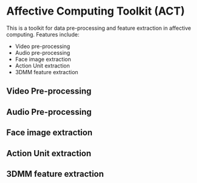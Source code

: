 # Affective Computing Toolkit (ACT) 

This is a toolkit for data pre-processing and feature extraction in affective computing. 
Features include:
- Video pre-processing
- Audio pre-processing
- Face image extraction
- Action Unit extraction
- 3DMM feature extraction


## Video Pre-processing

## Audio Pre-processing

## Face image extraction

## Action Unit extraction

## 3DMM feature extraction